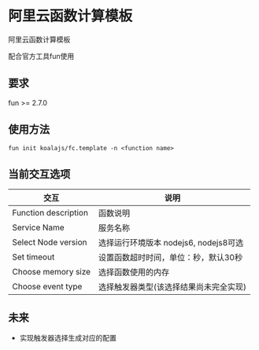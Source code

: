 # 阿里云函数计算模板

阿里云函数计算模板

配合官方工具fun使用

## 要求

fun >= 2.7.0

## 使用方法

```
fun init koalajs/fc.template -n <function name>

```

## 当前交互选项
|交互|说明|
|---|---|
|Function description | 函数说明|
|Service Name | 服务名称|
|Select Node version | 选择运行环境版本 nodejs6, nodejs8可选|
|Set timeout| 设置函数超时时间，单位：秒，默认30秒|
|Choose memory size| 选择函数使用的内存|
|Choose event type| 选择触发器类型(该选择结果尚未完全实现)|


## 未来

- 实现触发器选择生成对应的配置

